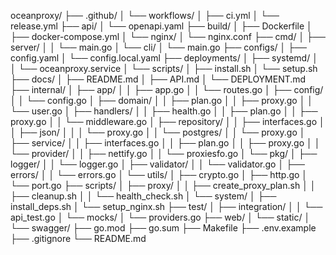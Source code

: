 oceanproxy/
├── .github/
│   └── workflows/
│       ├── ci.yml
│       └── release.yml
├── api/
│   └── openapi.yaml
├── build/
│   ├── Dockerfile
│   ├── docker-compose.yml
│   └── nginx/
│       └── nginx.conf
├── cmd/
│   ├── server/
│   │   └── main.go
│   └── cli/
│       └── main.go
├── configs/
│   ├── config.yaml
│   └── config.local.yaml
├── deployments/
│   ├── systemd/
│   │   └── oceanproxy.service
│   └── scripts/
│       ├── install.sh
│       └── setup.sh
├── docs/
│   ├── README.md
│   ├── API.md
│   └── DEPLOYMENT.md
├── internal/
│   ├── app/
│   │   ├── app.go
│   │   └── routes.go
│   ├── config/
│   │   └── config.go
│   ├── domain/
│   │   ├── plan.go
│   │   ├── proxy.go
│   │   └── user.go
│   ├── handlers/
│   │   ├── health.go
│   │   ├── plan.go
│   │   ├── proxy.go
│   │   └── middleware.go
│   ├── repository/
│   │   ├── interfaces.go
│   │   ├── json/
│   │   │   └── proxy.go
│   │   └── postgres/
│   │       └── proxy.go
│   ├── service/
│   │   ├── interfaces.go
│   │   ├── plan.go
│   │   ├── proxy.go
│   │   └── provider/
│   │       ├── nettify.go
│   │       └── proxiesfo.go
│   └── pkg/
│       ├── logger/
│       │   └── logger.go
│       ├── validator/
│       │   └── validator.go
│       ├── errors/
│       │   └── errors.go
│       └── utils/
│           ├── crypto.go
│           ├── http.go
│           └── port.go
├── scripts/
│   ├── proxy/
│   │   ├── create_proxy_plan.sh
│   │   ├── cleanup.sh
│   │   └── health_check.sh
│   └── system/
│       ├── install_deps.sh
│       └── setup_nginx.sh
├── test/
│   ├── integration/
│   │   └── api_test.go
│   └── mocks/
│       └── providers.go
├── web/
│   └── static/
│       └── swagger/
├── go.mod
├── go.sum
├── Makefile
├── .env.example
├── .gitignore
└── README.md